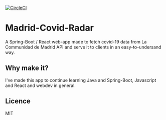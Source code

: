 [![CircleCI](https://circleci.com/gh/ChrisHilborne/Madrid-Covid-Radar.svg?style=svg&circle-token=efaef2f4e13a7303cc8bba9824c7a92398397433)](<LINK>)

# Madrid-Covid-Radar

A Spring-Boot / React web-app made to fetch covid-19 data from La Communidad de Madrid API and serve it to clients in an  easy-to-undersand way.

## Why make it?

I've made this app to continue learning Java and Spring-Boot, Javascript and React and webdev in general.

## Licence
MIT
